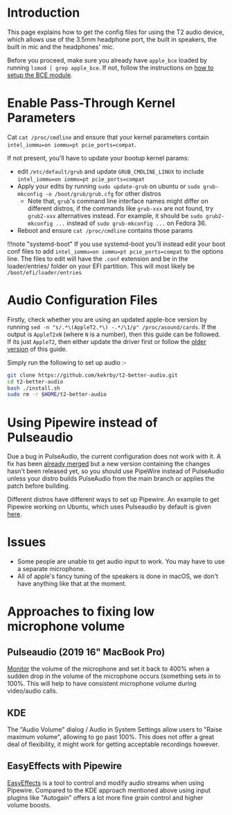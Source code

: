 # Introduction

This page explains how to get the config files for using the T2 audio device, which allows use of the 3.5mm headphone port, the built in speakers, the built in mic and the headphones' mic.

Before you proceed, make sure you already have `apple_bce` loaded by running `lsmod | grep apple_bce`. If not, follow the instructions on [how to setup the BCE module](https://wiki.t2linux.org/guides/dkms/#installing-modules).

# Enable Pass-Through Kernel Parameters

Cat `cat /proc/cmdline` and ensure that your kernel parameters contain `intel_iommu=on iommu=pt pcie_ports=compat`.

If not present, you'll have to update your bootup kernel params:

- edit `/etc/default/grub` and update `GRUB_CMDLINE_LINUX` to include `intel_iommu=on iommu=pt pcie_ports=compat`
- Apply your edits by running `sudo update-grub` on ubuntu or `sudo grub-mkconfig -o /boot/grub/grub.cfg` for other distros
    - Note that, `grub`'s command line interface names might differ on different distros, if the commands like `grub-xxx` are not found, try `grub2-xxx` alternatives instead. For example, it should be `sudo grub2-mkconfig ...` instead of `sudo grub-mkconfig ...` on Fedora 36.
- Reboot and ensure `cat /proc/cmdline` contains those params

!!!note "systemd-boot"
    If you use systemd-boot you'll instead edit your boot conf files to add `intel_iommu=on iommu=pt pcie_ports=compat` to the options line. The files to edit will have the `.conf` extension and be in the loader/entries/ folder on your EFI partition. This will most likely be `/boot/efi/loader/entries`

# Audio Configuration Files

Firstly, check whether you are using an updated apple-bce version by running `sed -n "s/.*\(AppleT2.*\) -.*/\1/p" /proc/asound/cards`. If the output is `AppleT2xN` (where `N` is a number), then this guide can be followed. If its just `AppleT2`, then either update the driver first or follow the [older version](https://github.com/t2linux/wiki/blob/00e882d0d5afb3102aedd02872426dc5fba789a5/docs/guides/audio-config.md) of this guide.

Simply run the following to set up audio :-

```bash
git clone https://github.com/kekrby/t2-better-audio.git
cd t2-better-audio
bash ./install.sh
sudo rm -r $HOME/t2-better-audio
```

# Using Pipewire instead of Pulseaudio

Due a bug in PulseAudio, the current configuration does not work with it. A fix has been [already merged](https://gitlab.freedesktop.org/pulseaudio/pulseaudio/-/merge_requests/596) but a new version containing the changes hasn't been released yet, so you should use PipeWire instead of PulseAudio unless your distro builds PulseAudio from the main branch or applies the patch before building.

Different distros have different ways to set up Pipewire. An example to get Pipewire working on Ubuntu, which uses Pulseaudio by default is given [here](https://linuxconfig.org/how-to-install-pipewire-on-ubuntu-linux).

# Issues

- Some people are unable to get audio input to work. You may have to use a separate microphone.
- All of apple's fancy tuning of the speakers is done in macOS, we don't have anything like that at the moment.

# Approaches to fixing low microphone volume

## Pulseaudio (2019 16" MacBook Pro)

[Monitor](https://github.com/mahboobkarimian/mbp-2019-Ubuntu-audio) the volume of the microphone and set it back to 400% when a sudden drop in the volume of the microphone occurs (something sets in to 100%. This will help to have consistent microphone volume during video/audio calls.

## KDE

The "Audio Volume" dialog / Audio in System Settings allow users to "Raise maximum volume", allowing to go past 100%. This
does not offer a great deal of flexibility, it might work for getting acceptable recordings however.

## EasyEffects with Pipewire

[EasyEffects](https://github.com/wwmm/easyeffects) is a tool to control and modify audio streams when using Pipewire. Compared
to the KDE approach mentioned above using input plugins like "Autogain" offers a lot more fine grain control and higher volume
boosts.

